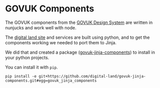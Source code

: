 # GOVUK Components

The GOVUK components from the [GOVUK Design System](https://design-system.service.gov.uk) are written in nunjucks and work well with node.

The [digital land site](https://digital-land.github.io/) and services are built using python, and to get the components working we needed to port them to Jinja.

We did that and created a package ([govuk-jinja-components](https://github.com/digital-land/govuk-jinja-components)) to install in your python projects.

You can install it with `pip`.

    pip install -e git+https://github.com/digital-land/govuk-jinja-components.git#egg=govuk_jinja_components

